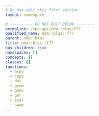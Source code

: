 ```yaml
---
# Do not edit this first section
layout: namespace

# ---------- DO NOT EDIT BELOW --------
permalink: /cpp-api/nda::blas/f77
qualified_name: nda::blas::f77
parent: nda::blas
title: nda::blas::f77
has_children: true
namespaces: []
concepts: []
classes: []
functions:
  - axpy
  - copy
  - dot
  - gemm
  - gemv
  - ger
  - scal
  - swap
...
```



